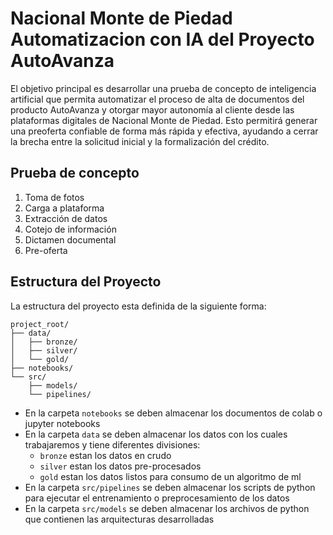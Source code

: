 # Nacional Monte de Piedad Automatizacion con IA del Proyecto AutoAvanza

El objetivo principal es desarrollar una prueba de concepto de inteligencia artificial que permita automatizar el proceso de alta de documentos del producto AutoAvanza y otorgar mayor autonomía al cliente desde las plataformas digitales de Nacional Monte de Piedad. Esto permitirá generar una preoferta confiable de forma más rápida y efectiva, ayudando a cerrar la brecha entre la solicitud inicial y la formalización del crédito.


## Prueba de concepto

1. Toma de fotos
2. Carga a plataforma
3. Extracción de datos
4. Cotejo de información
5. Dictamen documental
6. Pre-oferta


## Estructura del Proyecto

La estructura del proyecto esta definida de la siguiente forma:

```
project_root/
├── data/
│   ├── bronze/
│   ├── silver/
│   └── gold/
├── notebooks/
└── src/
    ├── models/
    └── pipelines/
```

- En la carpeta `notebooks` se deben almacenar los documentos de colab o jupyter notebooks
- En la carpeta `data` se deben almacenar los datos con los cuales trabajaremos y tiene diferentes divisiones:
   - `bronze` estan los datos en crudo
   - `silver` estan los datos pre-procesados
   - `gold` estan los datos listos para consumo de un algoritmo de ml
- En la carpeta `src/pipelines` se deben almacenar los scripts de python para ejecutar el entrenamiento o preprocesamiento de los datos
- En la carpeta `src/models` se deben almacenar los archivos de python que contienen las arquitecturas desarrolladas
